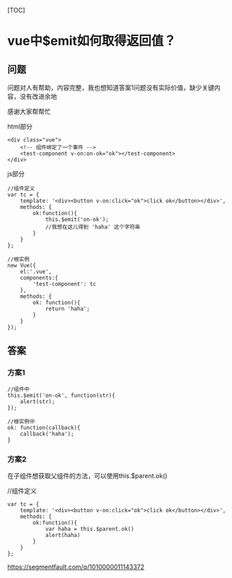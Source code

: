 [TOC]



# vue中$emit如何取得返回值？

## 问题

问题对人有帮助，内容完整，我也想知道答案1问题没有实际价值，缺少关键内容，没有改进余地

感谢大家帮帮忙

html部分

```
<div class="vue">
    <!-- 组件绑定了一个事件 -->
    <test-component v-on:on-ok="ok"></test-component>
</div>
```

js部分

```
//组件定义
var tc = {
    template: '<div><button v-on:click="ok">click ok</button></div>',
    methods: {
        ok:function(){
            this.$emit('on-ok');
            //我想在这儿得到 'haha' 这个字符串
        }
    }
};

//根实例
new Vue({
    el:'.vue',
    components:{
        'test-component': tc
    },
    methods: {
        ok: function(){
            return 'haha';
        }
    }
});
```

## 答案

### 方案1

```
//组件中
this.$emit('on-ok', function(str){
    alert(str);
});

//根实例中
ok: function(callback){
    callback('haha');
}
```



### 方案2

在子组件想获取父组件的方法，可以使用this.$parent.ok()

//组件定义

```
var tc = {
    template: '<div><button v-on:click="ok">click ok</button></div>',
    methods: {
        ok:function(){
            var haha = this.$parent.ok()
            alert(haha)
        }
    }
};
```



<https://segmentfault.com/q/1010000011143372>